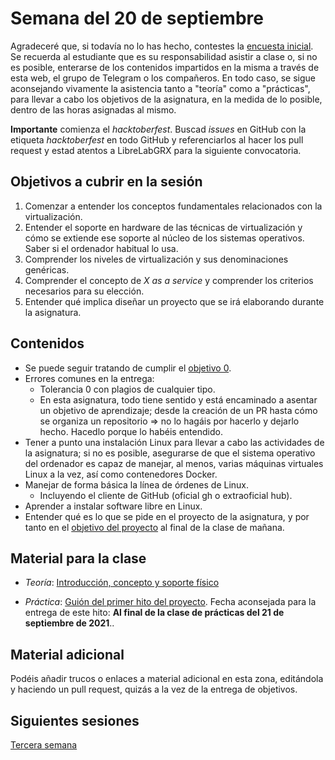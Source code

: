 # Semana del 20 de septiembre

Agradeceré que, si todavía no lo has hecho, contestes la
[encuesta inicial](https://docs.google.com/forms/d/e/1FAIpQLSeRIARhjTikI6X23VAB8TaQpx21BdIjZzxysJFXGI2TUxuEMQ/viewform). Se
recuerda al estudiante que es su responsabilidad asistir a clase o, si
no es posible,
enterarse de los contenidos impartidos en la misma a través de esta
web, el grupo de Telegram o los compañeros. En todo caso, se sigue aconsejando
vivamente la asistencia tanto a "teoría" como a "prácticas", para llevar a cabo
los objetivos de la asignatura, en la medida de lo posible, dentro de las horas
asignadas al mismo.

**Importante** comienza el *hacktoberfest*. Buscad *issues* en GitHub con la
etiqueta *hacktoberfest* en todo GitHub y referenciarlos al hacer los
pull request y estad atentos a LibreLabGRX para la siguiente convocatoria.

## Objetivos a cubrir en la sesión

1. Comenzar a entender los conceptos fundamentales relacionados con la virtualización.
2. Entender el soporte en hardware de las técnicas de virtualización y cómo se extiende ese soporte al núcleo de los sistemas operativos. Saber si el ordenador habitual lo usa.
4. Comprender los niveles de virtualización y sus denominaciones genéricas.
5. Comprender el concepto de *X as a service* y comprender los
   criterios necesarios para su elección.
6. Entender qué implica diseñar un proyecto que se irá elaborando
   durante la asignatura.

## Contenidos

* Se puede seguir tratando de cumplir el [objetivo 0](http://jj.github.io/IV/documentos/proyecto/0.Repositorio).
* Errores comunes en la entrega:
  * Tolerancia 0 con plagios de cualquier tipo.
  * En esta asignatura, todo tiene sentido y está encaminado a asentar
    un objetivo de aprendizaje; desde la creación de un PR hasta cómo
    se organiza un repositorio ⇒ no lo hagáis por hacerlo y dejarlo
    hecho. Hacedlo porque lo habéis entendido.
* Tener a punto una instalación Linux para llevar a cabo las actividades de la asignatura; si no es posible, asegurarse de que el sistema operativo del ordenador es capaz de manejar, al menos, varias máquinas virtuales Linux a la vez, así como contenedores Docker.
* Manejar de forma básica la línea de órdenes de Linux.
  * Incluyendo el cliente de GitHub (oficial gh o extraoficial hub).
* Aprender a instalar software libre en Linux.
* Entender qué es lo que se pide en el proyecto de la asignatura, y
  por tanto en el
  [objetivo del proyecto](http://jj.github.io/IV/documentos/proyecto/1.Infraestructura)
  al final de la clase de mañana.

## Material para la clase

* *Teoría*: [Introducción, concepto y soporte físico](http://jj.github.io/IV/documentos/temas/Intro_concepto_y_soporte_fisico#introduccin)

* *Práctica*:
  [Guión del primer hito del
  proyecto](http://jj.github.io/IV/documentos/proyecto/1.Infraestructura). Fecha
  aconsejada para la entrega de este hito: **Al final de la clase de prácticas
  del 21 de septiembre de 2021**..

## Material adicional

Podéis añadir trucos o enlaces a material adicional en esta zona,
editándola y haciendo un pull request, quizás a la vez de la entrega
de objetivos.

## Siguientes sesiones

[Tercera semana](semana-03.md)
